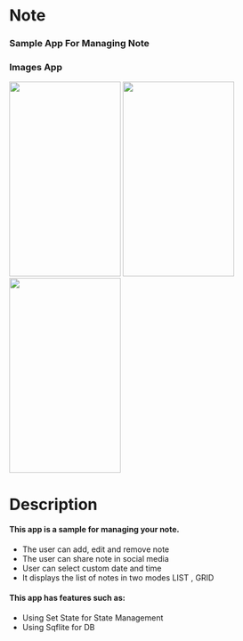 # Note
### Sample App For Managing Note

### Images App
<p float="left">
<img src="https://github.com/fseyedsafar/Note/assets/54942560/2faaa331-223d-4554-8151-aa1bf588fddc.jpg"
width="200" height="350">
<img src="https://user-images.githubusercontent.com/54942560/99698344-85c01480-2a45-11eb-89e9-55a24b1d3fcb.jpg"
width="200" height="350">
<img src="https://user-images.githubusercontent.com/54942560/99698448-a9835a80-2a45-11eb-9daf-874c116e0b1e.jpg"
width="200" height="350">
</p>

# Description
#### This app is a sample for managing your note.
- The user can add, edit and remove note
- The user can share note in social media
- User can select custom date and time
- It displays the list of notes in two modes LIST , GRID
#### This app has features such as:
- Using Set State for State Management
- Using Sqflite for DB
